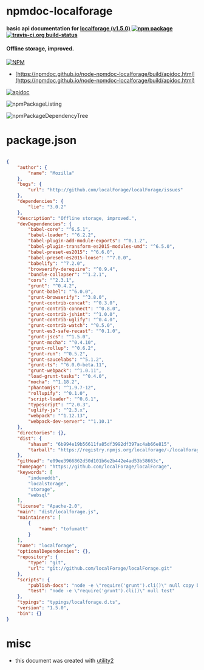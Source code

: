 # npmdoc-localforage

#### basic api documentation for  [localforage (v1.5.0)](https://github.com/localForage/localForage)  [![npm package](https://img.shields.io/npm/v/npmdoc-localforage.svg?style=flat-square)](https://www.npmjs.org/package/npmdoc-localforage) [![travis-ci.org build-status](https://api.travis-ci.org/npmdoc/node-npmdoc-localforage.svg)](https://travis-ci.org/npmdoc/node-npmdoc-localforage)

#### Offline storage, improved.

[![NPM](https://nodei.co/npm/localforage.png?downloads=true&downloadRank=true&stars=true)](https://www.npmjs.com/package/localforage)

- [https://npmdoc.github.io/node-npmdoc-localforage/build/apidoc.html](https://npmdoc.github.io/node-npmdoc-localforage/build/apidoc.html)

[![apidoc](https://npmdoc.github.io/node-npmdoc-localforage/build/screenCapture.buildCi.browser.%252Ftmp%252Fbuild%252Fapidoc.html.png)](https://npmdoc.github.io/node-npmdoc-localforage/build/apidoc.html)

![npmPackageListing](https://npmdoc.github.io/node-npmdoc-localforage/build/screenCapture.npmPackageListing.svg)

![npmPackageDependencyTree](https://npmdoc.github.io/node-npmdoc-localforage/build/screenCapture.npmPackageDependencyTree.svg)



# package.json

```json

{
    "author": {
        "name": "Mozilla"
    },
    "bugs": {
        "url": "http://github.com/localForage/localForage/issues"
    },
    "dependencies": {
        "lie": "3.0.2"
    },
    "description": "Offline storage, improved.",
    "devDependencies": {
        "babel-core": "^6.5.1",
        "babel-loader": "^6.2.2",
        "babel-plugin-add-module-exports": "^0.1.2",
        "babel-plugin-transform-es2015-modules-umd": "^6.5.0",
        "babel-preset-es2015": "^6.6.0",
        "babel-preset-es2015-loose": "^7.0.0",
        "babelify": "^7.2.0",
        "browserify-derequire": "^0.9.4",
        "bundle-collapser": "^1.2.1",
        "cors": "^2.3.1",
        "grunt": "^0.4.2",
        "grunt-babel": "^6.0.0",
        "grunt-browserify": "^3.8.0",
        "grunt-contrib-concat": "^0.3.0",
        "grunt-contrib-connect": "^0.8.0",
        "grunt-contrib-jshint": "^1.0.0",
        "grunt-contrib-uglify": "^0.4.0",
        "grunt-contrib-watch": "^0.5.0",
        "grunt-es3-safe-recast": "^0.1.0",
        "grunt-jscs": "^1.5.0",
        "grunt-mocha": "^0.4.10",
        "grunt-rollup": "^0.6.2",
        "grunt-run": "^0.5.2",
        "grunt-saucelabs": "^5.1.2",
        "grunt-ts": "^6.0.0-beta.11",
        "grunt-webpack": "^1.0.11",
        "load-grunt-tasks": "^0.4.0",
        "mocha": "^1.18.2",
        "phantomjs": "^1.9.7-12",
        "rollupify": "^0.1.0",
        "script-loader": "^0.6.1",
        "typescript": "^2.0.3",
        "uglify-js": "^2.3.x",
        "webpack": "^1.12.13",
        "webpack-dev-server": "^1.10.1"
    },
    "directories": {},
    "dist": {
        "shasum": "6b994e19b56611fa85df3992df397ac4ab66e815",
        "tarball": "https://registry.npmjs.org/localforage/-/localforage-1.5.0.tgz"
    },
    "gitHead": "e09ee3966862d50d101b6e2b442e4ad53b58663c",
    "homepage": "https://github.com/localForage/localForage",
    "keywords": [
        "indexeddb",
        "localstorage",
        "storage",
        "websql"
    ],
    "license": "Apache-2.0",
    "main": "dist/localforage.js",
    "maintainers": [
        {
            "name": "tofumatt"
        }
    ],
    "name": "localforage",
    "optionalDependencies": {},
    "repository": {
        "type": "git",
        "url": "git://github.com/localForage/localForage.git"
    },
    "scripts": {
        "publish-docs": "node -e \"require('grunt').cli()\" null copy build-rules-html publish-rules",
        "test": "node -e \"require('grunt').cli()\" null test"
    },
    "typings": "typings/localforage.d.ts",
    "version": "1.5.0",
    "bin": {}
}
```



# misc
- this document was created with [utility2](https://github.com/kaizhu256/node-utility2)
